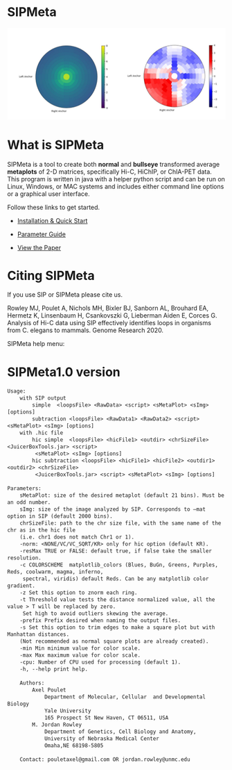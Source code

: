 # SIPMeta

<img src="https://github.com/PouletAxel/SIPImage/blob/master/meta.jpeg" width="1000">

# What is SIPMeta

SIPMeta is a tool to create both **normal** and **bullseye** transformed average **metaplots** of 2-D matrices, specifically Hi-C, HiChIP, or ChIA-PET data. This program is written in java with a helper python script and can be run on Linux, Windows, or MAC systems and includes either command line options or a graphical user interface.

Follow these links to get started.
* [Installation & Quick Start](https://github.com/PouletAxel/SIPMeta/wiki/Installation-and-Quick-Start)

* [Parameter Guide](https://github.com/PouletAxel/SIPMeta/wiki/Explanations-of-Parameters)

* [View the Paper](https://genome.cshlp.org/content/early/2020/03/03/gr.257832.119.long)

# Citing SIPMeta

If you use SIP or SIPMeta please cite us.

Rowley MJ, Poulet A, Nichols MH, Bixler BJ, Sanborn AL, Brouhard EA, Hermetz K, Linsenbaum H, Csankovszki G, Lieberman Aiden E, Corces G. Analysis of Hi-C data using SIP effectively identifies loops in organisms from C. elegans to mammals. Genome Research 2020.

SIPMeta help menu:
# SIPMeta1.0 version
	
	
	Usage:
		with SIP output
			simple  <loopsFile> <RawData> <script> <sMetaPlot> <sImg> [options]
			subtraction <loopsFile> <RawData1> <RawData2> <script> <sMetaPlot> <sImg> [options]
		with .hic file
			hic simple  <loopsFile> <hicFile1> <outdir> <chrSizeFile> <JuicerBoxTools.jar> <script>
			 <sMetaPlot> <sImg> [options]
			hic subtraction <loopsFile> <hicFile1> <hicFile2> <outdir1> <outdir2> <chrSizeFile>
			 <JuicerBoxTools.jar> <script> <sMetaPlot> <sImg> [options]

	Parameters:
		sMetaPlot: size of the desired metaplot (default 21 bins). Must be an odd number.
		sImg: size of the image analyzed by SIP. Corresponds to –mat option in SIP (default 2000 bins).
		chrSizeFile: path to the chr size file, with the same name of the chr as in the hic file
		(i.e. chr1 does not match Chr1 or 1).
		-norm: <NONE/VC/VC_SQRT/KR> only for hic option (default KR).
		-resMax TRUE or FALSE: default true, if false take the smaller resolution.
		-c COLORSCHEME  matplotlib_colors (Blues, BuGn, Greens, Purples, Reds, coolwarm, magma, inferno,
		 spectral, viridis) default Reds. Can be any matplotlib color gradient.
		-z Set this option to znorm each ring.
		-t Threshold value tests the distance normalized value, all the value > T will be replaced by zero.
		 Set high to avoid outliers skewing the average.
		-prefix Prefix desired when naming the output files.
		-s Set this option to trim edges to make a square plot but with Manhattan distances. 
		(Not recommended as normal square plots are already created).
		-min Min minimum value for color scale.
		-max Max maximum value for color scale.
		-cpu: Number of CPU used for processing (default 1).
		-h, --help print help.
		
		Authors:
			Axel Poulet
				Department of Molecular, Cellular  and Developmental Biology
				Yale University
				165 Prospect St New Haven, CT 06511, USA
			M. Jordan Rowley
				Department of Genetics, Cell Biology and Anatomy, 
				University of Nebraska Medical Center 
				Omaha,NE 68198-5805
				
		Contact: pouletaxel@gmail.com OR jordan.rowley@unmc.edu
